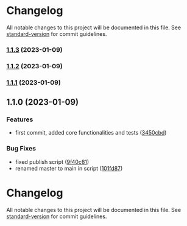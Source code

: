 # Changelog

All notable changes to this project will be documented in this file. See
[standard-version](https://github.com/conventional-changelog/standard-version)
for commit guidelines.

### [1.1.3](https://github.com/jcollinsondev/TypedApiMapper/compare/v1.1.0...v1.1.3) (2023-01-09)

### [1.1.2](https://github.com/jcollinsondev/TypedApiMapper/compare/v1.1.0...v1.1.2) (2023-01-09)

### [1.1.1](https://github.com/jcollinsondev/TypedApiMapper/compare/v1.1.0...v1.1.1) (2023-01-09)

## 1.1.0 (2023-01-09)

### Features

- first commit, added core functionalities and tests
  ([3450cbd](https://github.com/jcollinsondev/TypedApiMapper/commit/3450cbdb33a2ae965df301dde58f03762b8fb774))

### Bug Fixes

- fixed publish script
  ([9f40c81](https://github.com/jcollinsondev/TypedApiMapper/commit/9f40c8131ce6994009244e8870d8433c015d133b))
- renamed master to main in script
  ([101fd87](https://github.com/jcollinsondev/TypedApiMapper/commit/101fd87e80acef1899313406cff6355546b880b4))

# Changelog

All notable changes to this project will be documented in this file. See
[standard-version](https://github.com/conventional-changelog/standard-version)
for commit guidelines.
